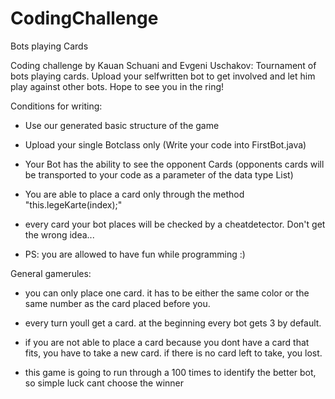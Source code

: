 # CodingChallenge
Bots playing Cards

Coding challenge by Kauan Schuani and Evgeni Uschakov: Tournament of bots playing cards. Upload your selfwritten bot to get involved and let him play against other bots. Hope to see you in the ring!

Conditions for writing: 

- Use our generated basic structure of the game
            
- Upload your single Botclass only (Write your code into FirstBot.java)
            
- Your Bot has the ability to see the opponent Cards (opponents cards will be transported to your code as a parameter of the data type List<Karte>)
           
- You are able to place a card only through the method "this.legeKarte(index);"

- every card your bot places will be checked by a cheatdetector. Don't get the wrong idea...

- PS: you are allowed to have fun while programming :)
            
General gamerules: 

- you can only place one card. it has to be either the same color or the same number as the card placed before you.

- every turn youll get a card. at the beginning every bot gets 3 by default. 

- if you are not able to place a card because you dont have a card that fits, you have to take a new card. if there is no card left to take, you lost.

- this game is going to run through a 100 times to identify the better bot, so simple luck cant choose the winner
